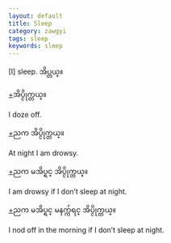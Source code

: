 ```yaml
---
layout: default
title: Sleep
category: zawgyi
tags: sleep
keywords: sleep
---
```


<p>[I] sleep. <span class='zawgyi'>အိပ္တယ္။</span></p>

<p class='hide-trigger'><a href="#">+</a><span class='zawgyi'>အိပ္ငိုက္တယ္။</span></p>
<p class='hide-this'>I doze off.</p>

<p class='hide-trigger'><a href="#">+</a><span class='zawgyi'>ညက အိပ္ငိုက္တယ္။</span></p>
<p class='hide-this'>At night I am drowsy.</p>

<p class='hide-trigger'><a href="#">+</a><span class='zawgyi'>ညက မအိပ္ရင္ အိပ္ငိုက္တယ္။</span></p>
<p class='hide-this'>I am drowsy if I don’t sleep at night.</p>

<p class='hide-trigger'><a href="#">+</a><span class='zawgyi'>ညက မအိပ္ရင္ မနက္က်ရင္ အိပ္ငိုက္တယ္။</span></p>
<p class='hide-this'>I nod off in the morning if I don’t sleep at night.</p>

